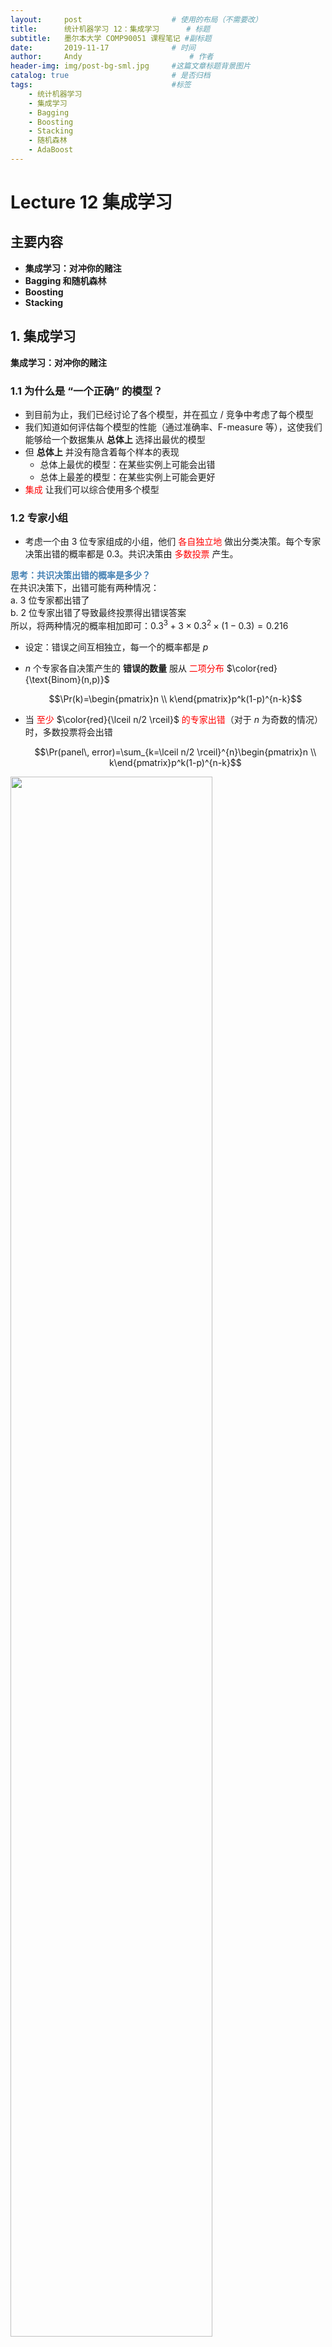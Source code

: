 ```yaml
---
layout:     post   				    # 使用的布局（不需要改）
title:      统计机器学习 12：集成学习   	# 标题 
subtitle:   墨尔本大学 COMP90051 课程笔记 #副标题
date:       2019-11-17 				# 时间
author:     Andy 						# 作者
header-img: img/post-bg-sml.jpg 	#这篇文章标题背景图片
catalog: true 						# 是否归档
tags:								#标签
    - 统计机器学习
    - 集成学习
    - Bagging
    - Boosting
    - Stacking
    - 随机森林
    - AdaBoost
---
```


<!-- 数学公式 -->
<script src="https://cdn.mathjax.org/mathjax/latest/MathJax.js?config=TeX-AMS-MML_HTMLorMML" type="text/javascript"></script>
<script type="text/x-mathjax-config">
  MathJax.Hub.Config({
    tex2jax: {
      skipTags: ['script', 'noscript', 'style', 'textarea', 'pre'],
      inlineMath: [['$','$']]
    }
  });
</script>

# Lecture 12 集成学习
## 主要内容
* **集成学习：对冲你的赌注**
* **Bagging 和随机森林**
* **Boosting**
* **Stacking**

## 1. 集成学习
**集成学习：对冲你的赌注**
### 1.1 为什么是 “一个正确” 的模型？
* 到目前为止，我们已经讨论了各个模型，并在孤立 / 竞争中考虑了每个模型
* 我们知道如何评估每个模型的性能（通过准确率、F-measure 等），这使我们能够给一个数据集从 **总体上** 选择出最优的模型
* 但 **总体上** 并没有隐含着每个样本的表现
  * 总体上最优的模型：在某些实例上可能会出错
  * 总体上最差的模型：在某些实例上可能会更好
* <span style="color:red">集成</span> 让我们可以综合使用多个模型

### 1.2 专家小组
* 考虑一个由 3 位专家组成的小组，他们 <span style="color:red">各自独立地</span> 做出分类决策。每个专家决策出错的概率都是 0.3。共识决策由 <span style="color:red">多数投票</span> 产生。

**<span style="color:steelblue">思考：共识决策出错的概率是多少？</span>**  
在共识决策下，出错可能有两种情况：  
a. 3 位专家都出错了  
b. 2 位专家出错了导致最终投票得出错误答案  
所以，将两种情况的概率相加即可：$0.3^3+3\times 0.3^2\times (1-0.3)=0.216$  

* 设定：错误之间互相独立，每一个的概率都是 $p$
* $n$ 个专家各自决策产生的 **错误的数量** 服从 <span style="color:red">二项分布</span> $\color{red}{\text{Binom}(n,p)}$  

  $$\Pr(k)=\begin{pmatrix}n \\ k\end{pmatrix}p^k(1-p)^{n-k}$$  

* 当 <span style="color:red">至少</span> $\color{red}{\lceil n/2 \rceil}$ <span style="color:red">的专家出错</span>（对于 $n$ 为奇数的情况）时，多数投票将会出错  

  $$\Pr(panel\, error)=\sum_{k=\lceil n/2 \rceil}^{n}\begin{pmatrix}n \\ k\end{pmatrix}p^k(1-p)^{n-k}$$  

<img src="http://andy-blog.oss-cn-beijing.aliyuncs.com/blog/2020-02-16-WX20200216-201831%402x.png" width="80%">  

### 1.3 组合模型
* 模型组合（又称 <span style="color:red">集成学习</span>）根据给定的训练集构造一个基模型（又称 <span style="color:red">基学习器</span>）的集合，并将输出结果聚合到一个单独的元模型中（<span style="color:red">集成</span>）
  * 分类问题采用（加权）多数投票
  * 回归问题采用（加权）平均
  * 更一般地：*元模型* $=f($*基模型*$)$

* 回忆 **偏差-方差权衡**：  

  $$\Bbb E\left[ l\left(y,\hat f(\boldsymbol x_0)\right) \right]=\left(\Bbb E[y]-\Bbb[\hat f]\right)^2+Var[\hat f]+Var[y]$$  

  $$\text{test error}=(\text{bias})^2+\text{variance}+\text{irreducible error}$$

* 对 $k$ 个 **独立同分布** 的预测进行平均可以减小方差：  

  $$\color{red}{Var\left[\hat f_{avg}\right]=\dfrac{1}{k}Var\left[\hat f\right]}$$

## 2. Bagging
**<span style="color:green">B</span>ootstrap <span style="color:green">agg</span>regat<span style="color:green">ing</span> —— Breiman’94**

### 2.1 Bagging 方法
* **方法：** 通过有放回抽样构建 “近似独立” 的数据集
  * 生成 $k$ 个数据集，每个数据集都包含从 $n$ 条训练数据中通过有放回抽样得到的 $n$ 个样本 —— **Bootstrap 采样**
  * 在每个生成的数据集上构建基分类器
  * 通过投票 / 平均对预测结果进行聚合

### 2.2 Bagging：采样例子
* 原始训练数据集：  
  $$\{0,1,2,3,4,5,6,7,8,9\}$$
* **Bootstrap 采样：**  
  $$\{7,2,6,7,5,4,8,8,1,0\}$$ —— 未采样 $3,9$  
  $$\{1,3,8,0,3,5,8,0,1,9\}$$ —— 未采样 $2,4,6,7$  
  $$\{2,9,4,2,7,9,3,0,1,0\}$$ —— 未采样 $3,5,6,8$

### 2.3 回忆决策树
<img src="http://andy-blog.oss-cn-beijing.aliyuncs.com/blog/2020-02-16-WX20200216-213133%402x.png" width="80%">  

* 训练标准：每个最终分区的纯度
* 优化：启发式贪婪迭代方法
* 模型复杂度由树的深度定义
* 深树：非常适合特定数据 $\rightarrow$ 高方差，低偏差
* 浅树：粗略近似 $\rightarrow$ 低方差，高偏差

### 2.4 Bagging 的例子：随机森林
* Just bagged trees
* **<span style="color:steelblue">算法描述：</span>**  
  参数：树的数量 $k$，特征数量 $l\le m$  
  1.$\,$初始化一个空的森林  
  2.$\,$对于 $c$ 从 $1$ 到 $k$：  
  $\qquad$ a. 从训练数据创建新的 Bootstrap 采样  
  $\qquad$ b. 从 $m$ 个特征中随机选择出包含 $l$ 个特征的子集  
  $\qquad$ c. 用这 $l$ 个特征在 Bootstrap 样本上训练决策树  
  $\qquad$ d. 将树添加进森林里  
  3.$\,$通过多数投票或者平均来作出预测
* 在许多实际设定下效果非常好

### 2.5 利用未采样数据
* 在每轮中，一个特定的训练样本有 $\left(1-\dfrac{1}{n}\right)$ 的概率不被选中
  * 因此，在经过 $n$ 轮后最终没有被采样到的概率为 $\left(1-\dfrac{1}{n}\right)^n$
  * 对于 $n$ 很大的情况，这一概率近似为 $e^{-1}\approx 0.368$
  * 平均情况下，每轮 Bootstrap 采样只包含了 $63.2\%$ 的数据
* 可以将其用于对集成的独立误差估计
  * 像交叉验证一样安全，但是子样本重叠
  * 在每个 $36.8\%$ 的未采样样本上对每个基学习器进行评估
  * 平均这些评估 $\rightarrow$ 集成评估

### 2.6 Bagging：总结
* 基于采样和投票的简单方法
* 各个基学习器有可能进行并行计算
* 能够高效处理带噪声的数据集
* 性能通常比（简单的）基分类器要好得多，永远不会太差
* 通过减小方差来提升不稳定的分类器

## 3. Boosting
### 3.1 Boosting 方法
* **直觉：** 将基分类器的注意力集中在 “难以分类” 的样本上
* **方法：** 迭代地改变样本的分布以反映分类器在上一次迭代中的性能
  * 初始时，每个训练样本有 $\dfrac{1}{n}$ 的概率包含在采样中
  * 经过 $k$ 轮迭代后，训练一个分类器，并根据分类器对每个实例分类的能力来更新每个实例的权重
  * 通过加权投票来组合基分类器

### 3.2 Boodting：采样例子
* 原始训练数据集：  
  $$\{0,1,2,3,4,5,6,7,8,9\}$$
* **Boosting 采样：**  
  第 1 轮迭代：$$\{7,\color{red}{2},6,7,5,4,8,8,1,0\}$$  
  假设样本 $2$ 被错误分类  
  第 2 轮迭代：$$\{1,3,8,\color{red}{2},3,5,\color{red}{2},0,1,9\}$$  
  假设样本 $2$ 依旧被错误分类  
  第 3 轮迭代：$$\{\color{red}{2},9,\color{red}{2,2},7,9,3,\color{red}{2},1,0\}$$  

### 3.3 Boosting 的例子：AdaBoost
* **<span style="color:steelblue">算法描述：</span>**  
  1.$\,$初始样本分布 $P_1(i)=1/n,\;i=1,...,n$  
  2.$\,$对于 $c$ 从 $1$ 到 $k$：  
  $\qquad$ a. 在从 $P_c$ 有放回抽样得到的样本上训练基分类器 $A_c$  
  $\qquad$ b. 为每个分类器的错误率 $\varepsilon_c$ 设定置信度 $\alpha_c=\dfrac{1}{2}\ln \dfrac{1-\varepsilon_c}{\varepsilon_c}$  
  $\qquad$ c. 更新样本分布以归一化：  
  $\qquad\quad$ $$P_{c+1}(i)\propto P_c(i)\times \begin{cases}\exp(-\alpha_c), & \text{if } A_c(i)=y_i \\ \exp(\alpha_c), & \text{otherwise}\end{cases}$$  
  3.$\,$根据置信度加权的多数投票进行分类：  
  $\quad \mathop{\operatorname{arg\,max}} \limits_y \sum_{c=1}^{k}\alpha_t \delta \left(A_c(\boldsymbol x)=y\right)$

<img src="http://andy-blog.oss-cn-beijing.aliyuncs.com/blog/2020-02-17-WX20200217-145829%402x.png" width="40%">

* 技术上：每当 $\varepsilon_c>0.5$ 时，就对样本分布进行重新初始化
* 基学习器：通常是决策桩或者决策树，任何 “弱” 分类器
  * 决策桩是只有一个分裂节点的决策树

### 3.4 Boosting：总结
* 基于迭代采样和加权投票的方法
* 计算上的开销比 Bagging 更大
* 该方法以训练数据上的误差边界的形式保证了性能
* 在实际应用中，Boosting 可能导致过拟合

**<center><span style="color:steelblue">Bagging vs Boosting</span></center>**

|**Bagging**|**Boosting**|  
|---|---|  
|并行采样|迭代采样|  
|最小化方差|关注 “困难” 样本|  
|简单投票|加权投票|  
|分类或者回归|分类或者回归|  
|不容易过拟合|容易过拟合（除非基学习器很简单）|

## 4. Stacking
### 4.1 Stacking 方法
* **直觉：** 能够对一系列具有不同偏差的算法进行误差 “平滑”
* **方法：** 在基学习器的输出上训练一个元模型
  * 利用交叉验证训练基学习器和元学习器
  * 简单的元分类器：Logistic 回归
* 对于 Bagging 和 Boosting 的泛化（这里的 “泛化” 是针对模型而言，而非学习器）

### 4.2 Stacking：总结
* 将其对比 ANN 和基扩展
* 该方法在数学上很简单，但是计算上开销很大
* 能够将各种各样的不同性能的分类器组合起来
* 如果能够合理谨慎地应用，Stacking 可以在性能上达到或者超过最好的基分类器

## 总结
* 集成学习
* Bagging 和随机森林
* Boosting
* Stacking

下节内容：多臂老虎机问题

